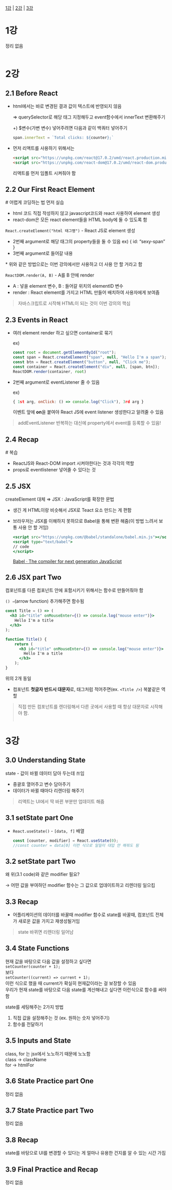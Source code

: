 [1강](#1강) | [2강](#2강) | [3강](#3강)

# 1강
정리 없음
<br/><br/>

# 2강
## 2.1 Before React
- html에서는 바로 변경된 결과 값이 텍스트에 반영되지 않음
    
    ⇒ querySelector로 해당 태그 지정해두고 event함수에서 innerText 변환해주기
    
    +) $변수(가변 변수) 넣어주려면 다음과 같이 백쿼터 넣어주기
    ```javascript 
    span.innerText = `Total clicks: ${counter};`
    ``` 
    
- 먼저 리액트를 사용하기 위해서는
    ```html
    <script src="https://unpkg.com/react@17.0.2/umd/react.production.min.js"></script>
    <script src="https://unpkg.com/react-dom@17.0.2/umd/react-dom.production.min.js"></script>
    ```
    리액트를 먼저 임폴트 시켜줘야 함

## 2.2 Our First React Element
\# 어렵게 코딩하는 법 먼저 실습

- html 코드 직접 작성하지 않고 javascript코드와 react 사용하여 element 생성
- react-dom은 모든 react element들을 HTML body에 둘 수 있도록 함

`React.createElement("html 태그명")` - React JS로 element 생성

- 2번째 argument로 해당 태그의 property들을 둘 수 있음 ex) { id: “sexy-span” }
- 3번째 argument로 들어갈 내용

 \* 위와 같은 방법으로는 이번 강의에서만 사용하고 더 사용 안 할 거라고 함

`ReactDOM.render(A, B)` - A를 B 안에 render

- A : 넣을 element 변수, B : 들어갈 위치의 elementID 변수
- render : React element를 가지고 HTML 만들어 배치하여 사용자에게 보여줌

> 자바스크립트로 시작해 HTML이 되는 것이 이번 강의의 핵심

## 2.3 Events in React
- 여러 element render 하고 싶으면 container로 묶기

    ex)
    ```jsx
    const root = document.getElementById("root");
    const span = React.createElement("span", null, "Hello I'm a span");
    const btn = React.createElement("button", null, "Click me");
    const container = React.createElement("div", null, [span, btn]);
    ReactDOM.render(container, root)
    ```
    
- 2번째 argument로 eventListener 줄 수 있음

    ex)
    ```jsx
    { 1st arg, onClick: () => console.log("Click"), 3rd arg }
    ```
    이벤트 앞에 **on**을 붙여야 React JS에 event listener 생성한다고 알려줄 수 있음

> addEventListener 반복하는 대신에 property에서 event를 등록할 수 있음!

## 2.4 Recap
\# 복습
- ReactJS와 React-DOM import 시켜야한다는 것과 각각의 역할
- props로 eventlistener 넣어줄 수 있다는 것

## 2.5 JSX
createElement 대체 ⇒ JSX : JavaScript를 확장한 문법

- 생긴 게 HTML이랑 비슷해서 JSX로 Teact 요소 만드는 게 편함
- 브라우저는 JSX를 이해하지 못하므로 Babel을 통해 변환 해줌(이 방법 느려서 보통 사용 안 할 거임)

    ```jsx
    <script src="https://unpkg.com/@babel/standalone/babel.min.js"></script>
    <script type="text/babel">
    // code
    </script>
    ```
    [Babel · The compiler for next generation JavaScript](https://babeljs.io/)

## 2.6 JSX part Two
컴포넌트를 다른 컴포넌트 안에 포함시키기 위해서는 함수로 만들어줘야 함

`() ⇒`(arrow function) 추가해주면 함수됨
```jsx
const Title = () => (
  <h3 id="title" onMouseEnter={() => console.log("mouse enter")}>
    Hello I'm a title
  </h3>
);
```
```jsx
function Title() {
	return (
	  <h3 id="title" onMouseEnter={() => console.log("mouse enter")}>
	    Hello I'm a title
	  </h3>
	);
}
```
위의 2개 동일

- 컴포넌트 **첫글자 반드시 대문자**로,  태그처럼 적어주면(ex. `<Title />`) 복붙같은 역할

> 직접 만든 컴포넌트를 렌더링해서 다른 곳에서 사용할 때 항상 대문자로 시작해야 함.
<br/><br/>

# 3강
## 3.0 Understanding State
state - 값이 바뀔 데이터 담아 두는데 쓰임

- 중괄호 열어주고 변수 담아주기
- 데이터가 바뀔 때마다 리렌더링 해주기

> 리액트는 UI에서 딱 바뀐 부분만 업데이트 해줌

## 3.1 setState part One
- `React.useState()` - `[data, f]` 배열    
    ```jsx
    const [counter, modifier] = React.useState(0);
    //const counter = data[0] 이런 식으로 일일이 대입 안 해줘도 됨
    ```

## 3.2 setState part Two
왜 위(3.1 code)와 같은 modifier 필요?

→ 어떤 값을 부여하던 modifier 함수는 그 값으로 업데이트하고 리렌더링 일으킴

## 3.3 Recap
- 어플리케이션의 데이터를 바꿀때 modifier 함수로 state를 바꿀때, 컴포넌트 전체가 새로운 값을 가지고 재생성될거임

> state 바뀌면 리렌더링 일어남

## 3.4 State Functions
현재 값을 바탕으로 다음 값을 설정하고 싶다면<br/>
`setCounter(counter + 1);`<br/>
보다<br/>
`setCounter((current) => current + 1);`<br/>
이런 식으로 했을 때 current가 확실히 현재값이라는 걸 보장할 수 있음  
우리가 현재 state를 바탕으로 다음 state를 계산해내고 싶다면 이런식으로 함수를 써야함

state를 세팅해주는 2가지 방법
1. 직접 값을 설정해주는 것 (ex. 원하는 숫자 넣어주기)
2. 함수를 전달하기

## 3.5 Inputs and State
class, for 는 jsx에서 노노하기 때문에 노노함  
class → className  
for → htmlFor

## 3.6 State Practice part One
정리 없음

## 3.7 State Practice part Two
정리 없음

## 3.8 Recap
state를 바탕으로 UI를 변경할 수 있다는 게 얼마나 유용한 건지를 알 수 있는 시간 가짐

## 3.9 Final Practice and Recap
정리 없음